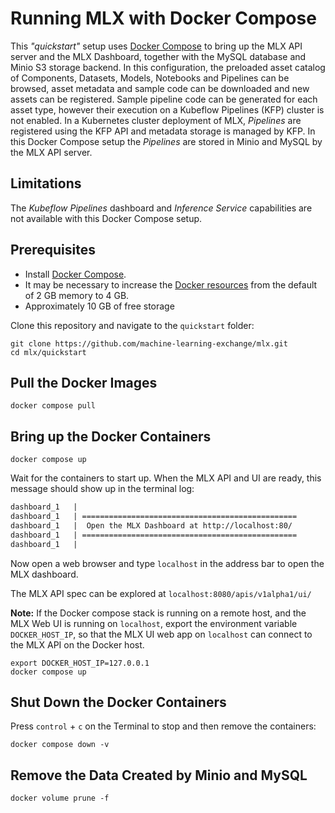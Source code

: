 # Running MLX with Docker Compose

This _"quickstart"_ setup uses  [Docker Compose](https://docs.docker.com/compose/)
to bring up the MLX API server and the MLX Dashboard, together with the MySQL
database and Minio S3 storage backend.
In this configuration, the preloaded asset catalog of Components, Datasets, Models,
Notebooks and Pipelines can be browsed, asset metadata and sample code can be
downloaded and new assets can be registered. Sample pipeline code can be generated
for each asset type, however their execution on a Kubeflow Pipelines (KFP) cluster
is not enabled.
In a Kubernetes cluster deployment of MLX, _Pipelines_ are registered using
the KFP API and metadata storage is managed by KFP. In this Docker Compose setup
the _Pipelines_ are stored in Minio and MySQL by the MLX API server.

## Limitations

The _Kubeflow Pipelines_ dashboard and _Inference Service_ capabilities are not
available with this Docker Compose setup.

## Prerequisites

* Install [Docker Compose](https://docs.docker.com/compose/install/).
* It may be necessary to increase the [Docker resources](https://docs.docker.com/docker-for-mac/#resources) from the
default of 2 GB memory to 4 GB.
* Approximately 10 GB of free storage

Clone this repository and navigate to the `quickstart` folder:

    git clone https://github.com/machine-learning-exchange/mlx.git
    cd mlx/quickstart

## Pull the Docker Images

    docker compose pull

## Bring up the Docker Containers

    docker compose up

Wait for the containers to start up. When the MLX API and UI are ready, this
message should show up in the terminal log:

```Markdown
dashboard_1   |
dashboard_1   | ================================================
dashboard_1   |  Open the MLX Dashboard at http://localhost:80/
dashboard_1   | ================================================
dashboard_1   |
```

Now open a web browser and type `localhost` in the address bar to open the MLX
dashboard.

The MLX API spec can be explored at `localhost:8080/apis/v1alpha1/ui/`

**Note:** If the Docker compose stack is running on a remote host, and the
MLX Web UI is running on `localhost`, export the environment
variable `DOCKER_HOST_IP`, so that the MLX UI web app on `localhost` can connect
to the MLX API on the Docker host.

    export DOCKER_HOST_IP=127.0.0.1
    docker compose up

## Shut Down the Docker Containers

Press `control` + `c` on the Terminal to stop and then remove the containers:

    docker compose down -v

## Remove the Data Created by Minio and MySQL

    docker volume prune -f
